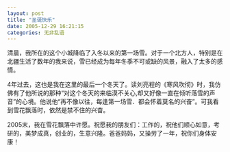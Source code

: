 ```yaml
---
layout: post
title: "圣诞快乐"
date: 2005-12-29 16:21:15
categories: 无非乱语
---
```


清晨，我所在的这个小城降临了入冬以来的第一场雪。对于一个北方人，特别是在北疆生活了数年的我来说，雪已经成为每年冬季不可或缺的风景，融入了太多的感情。

4年过去，这也是我在这里的最后一个冬天了。读刘亮程的《寒风吹彻》时，我仿佛有了他所说的那种“对这个冬天的来临漠不关心,却又好像一直在倾听落雪的声音”的心境。他说他“再不像以往，每逢第一场雪．都会怀着莫名的兴奋”。可我看到雪花飘落时，依然是禁不住的兴奋。

2005末，我在雪花飘落中许愿。祝愿我的朋友们：工作的，祝他们顺心如意，考研的，美梦成真，创业的，生意兴隆。爸爸妈妈，又操劳了一年，祝你们身体安康！
